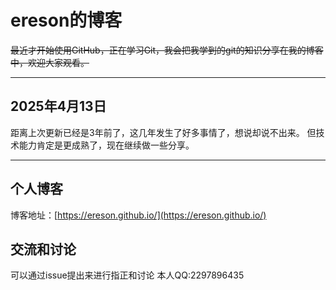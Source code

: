 # ereson的博客
~~最近才开始使用GitHub，正在学习Git，我会把我学到的git的知识分享在我的博客中，欢迎大家观看。~~

---
## 2025年4月13日
距离上次更新已经是3年前了，这几年发生了好多事情了，想说却说不出来。
但技术能力肯定是更成熟了，现在继续做一些分享。

---

## 个人博客
博客地址：[https://ereson.github.io/](https://ereson.github.io/)
## 交流和讨论
可以通过issue提出来进行指正和讨论
本人QQ:2297896435